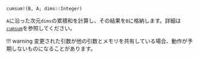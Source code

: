 ```
cumsum!(B, A; dims::Integer)
```

`A`に沿った次元`dims`の累積和を計算し、その結果を`B`に格納します。詳細は[`cumsum`](@ref)を参照してください。

!!! warning
    変更された引数が他の引数とメモリを共有している場合、動作が予期しないものになることがあります。

